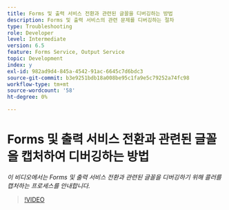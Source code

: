 ```yaml
---
title: Forms 및 출력 서비스 전환과 관련된 글꼴을 디버깅하는 방법
description: Forms 및 출력 서비스의 관련 문제를 디버깅하는 절차
type: Troubleshooting
role: Developer
level: Intermediate
version: 6.5
feature: Forms Service, Output Service
topic: Development
index: y
exl-id: 982ad9d4-845a-4542-91ac-6645c7d6bdc3
source-git-commit: b3e9251bdb18a008be95c1fa9e5c79252a74fc98
workflow-type: tm+mt
source-wordcount: '58'
ht-degree: 0%

---
```


# Forms 및 출력 서비스 전환과 관련된 글꼴을 캡처하여 디버깅하는 방법

*이 비디오에서는 Forms 및 출력 서비스 전환과 관련된 글꼴을 디버깅하기 위해 콜러를 캡처하는 프로세스를 안내합니다.*

>[!VIDEO](https://video.tv.adobe.com/v/335487?quality=12&learn=on)
